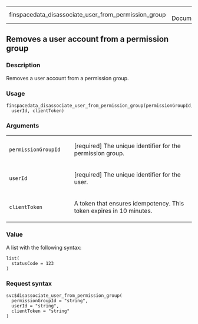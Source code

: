 <table style="width: 100%;">
<tbody>
<tr class="odd">
<td>finspacedata_disassociate_user_from_permission_group</td>
<td style="text-align: right;">R Documentation</td>
</tr>
</tbody>
</table>

## Removes a user account from a permission group

### Description

Removes a user account from a permission group.

### Usage

    finspacedata_disassociate_user_from_permission_group(permissionGroupId,
      userId, clientToken)

### Arguments

<table>
<colgroup>
<col style="width: 35%" />
<col style="width: 65%" />
</colgroup>
<tbody>
<tr class="odd">
<td><code
id="finspacedata_disassociate_user_from_permission_group_:_permissionGroupId">permissionGroupId</code></td>
<td><p>[required] The unique identifier for the permission
group.</p></td>
</tr>
<tr class="even">
<td><code
id="finspacedata_disassociate_user_from_permission_group_:_userId">userId</code></td>
<td><p>[required] The unique identifier for the user.</p></td>
</tr>
<tr class="odd">
<td><code
id="finspacedata_disassociate_user_from_permission_group_:_clientToken">clientToken</code></td>
<td><p>A token that ensures idempotency. This token expires in 10
minutes.</p></td>
</tr>
</tbody>
</table>

### Value

A list with the following syntax:

    list(
      statusCode = 123
    )

### Request syntax

    svc$disassociate_user_from_permission_group(
      permissionGroupId = "string",
      userId = "string",
      clientToken = "string"
    )
